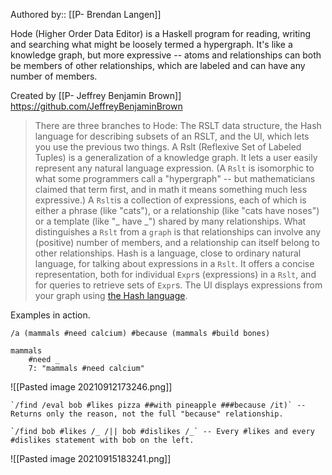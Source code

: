 Authored by:: [[P- Brendan Langen]]

Hode (Higher Order Data Editor) is a Haskell program for reading, writing and searching what might be loosely termed a hypergraph. It's like a knowledge graph, but more expressive -- atoms and relationships can both be members of other relationships, which are labeled and can have any number of members.

Created by [[P- Jeffrey Benjamin Brown]] https://github.com/JeffreyBenjaminBrown

> There are three branches to Hode: The RSLT data structure, the Hash language for describing subsets of an RSLT, and the UI, which lets you use the previous two things.
> A Rslt (Reflexive Set of Labeled Tuples) is a generalization of a knowledge graph. It lets a user easily represent any natural language expression. (A `Rslt` is isomorphic to what some programmers call a "hypergraph" -- but mathematicians claimed that term first, and in math it means something much less expressive.)
> A `Rslt`is a collection of expressions, each of which is either a phrase (like "cats"), or a relationship (like "cats have noses") or a template (like "_ have _") shared by many relationships.
> What distinguishes a `Rslt` from a `graph` is that relationships can involve any (positive) number of members, and a relationship can itself belong to other relationships.
> Hash is a language, close to ordinary natural language, for talking about expressions in a `Rslt`. It offers a concise representation, both for individual `Expr`s (expressions) in a `Rslt`, and for queries to retrieve sets of `Expr`s.
> The UI displays expressions from your graph using [the Hash language](https://github.com/JeffreyBenjaminBrown/hode/blob/master/docs/hash/the-hash-language.md).

Examples in action.
```
/a (mammals #need calcium) #because (mammals #build bones)
```

```query
mammals
	#need _
	7: "mammals #need calcium"
```
![[Pasted image 20210912173246.png]]

```
`/find /eval bob #likes pizza ##with pineapple ###because /it)` -- Returns only the reason, not the full "because" relationship.
```

```
`/find bob #likes /_ /|| bob #dislikes /_` -- Every #likes and every #dislikes statement with bob on the left.
```


![[Pasted image 20210915183241.png]]